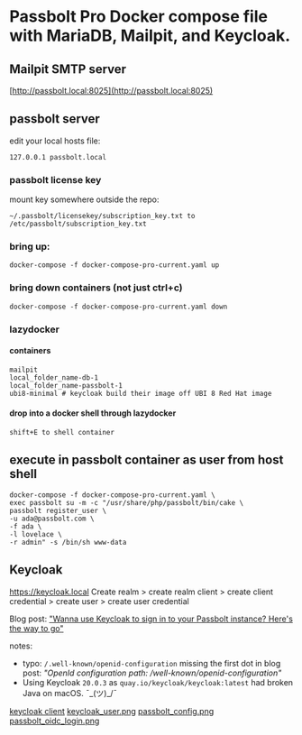 # Passbolt Pro Docker compose file with MariaDB, Mailpit, and Keycloak.


## Mailpit SMTP server
[http://passbolt.local:8025](http://passbolt.local:8025)

## passbolt server

edit your local hosts file: 

`127.0.0.1 passbolt.local`

### passbolt license key

mount key somewhere outside the repo:

`~/.passbolt/licensekey/subscription_key.txt to /etc/passbolt/subscription_key.txt`

### bring up:

`docker-compose -f docker-compose-pro-current.yaml up`

### bring down containers (not just ctrl+c)

`docker-compose -f docker-compose-pro-current.yaml down`

### lazydocker

#### containers

```
mailpit
local_folder_name-db-1
local_folder_name-passbolt-1
ubi8-minimal # keycloak build their image off UBI 8 Red Hat image
```

#### drop into a docker shell through lazydocker 
`shift+E to shell container`

## execute in passbolt container as user from host shell

```
docker-compose -f docker-compose-pro-current.yaml \
exec passbolt su -m -c "/usr/share/php/passbolt/bin/cake \
passbolt register_user \
-u ada@passbolt.com \
-f ada \
-l lovelace \
-r admin" -s /bin/sh www-data
```

## Keycloak
https://keycloak.local
Create realm > create realm client > create client credential > create user > create user credential

Blog post: ["Wanna use Keycloak to sign in to your Passbolt instance? Here's the way to go"](https://www.passbolt.com/blog/how-to-connect-keycloak-with-passbolt-for-sso)

notes:
 * typo: `/.well-known/openid-configuration` missing the first dot in blog post: _"OpenId configuration path: /well-known/openid-configuration"_
 * Using Keycloak `20.0.3` as `quay.io/keycloak/keycloak:latest` had broken Java on macOS. ¯\_(ツ)_/¯

[keycloak client](./assets/keycloak_client.png)
[keycloak_user.png](./assets/keycloak_user.png)
[passbolt_config.png](./assets/passbolt_config.png)
[passbolt_oidc_login.png](./assets/passbolt_oidc_login.png)
